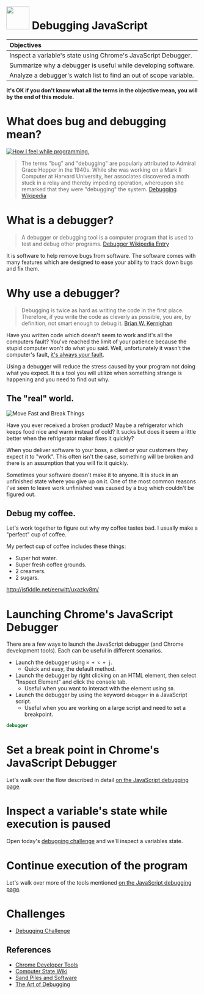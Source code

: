 # <img src="https://cloud.githubusercontent.com/assets/7833470/10423298/ea833a68-7079-11e5-84f8-0a925ab96893.png" width="60">  Debugging JavaScript

| Objectives |
| :--- |
| Inspect a variable's state using Chrome's JavaScript Debugger. |
| Summarize why a debugger is useful while developing software. |
| Analyze a debugger's watch list to find an out of scope variable. |

**It's OK if you don't know what all the terms in the objective mean, you will by the end of this module.**

# What does bug and debugging mean?

<a href="http://i.imgur.com/6usagmh.gif" target="_blank"><img src="http://i.imgur.com/6usagmh.gif" alt="How I feel while programming."></a>

> The terms "bug" and "debugging" are popularly attributed to Admiral Grace Hopper in the 1940s. While she was working on a Mark II Computer at Harvard University, her associates discovered a moth stuck in a relay and thereby impeding operation, whereupon she remarked that they were "debugging" the system. <a href="https://en.wikipedia.org/wiki/Debugging" target="_blank">Debugging Wikipedia</a>

# What is a debugger?

> A debugger or debugging tool is a computer program that is used to test and debug other programs. <a href="https://en.wikipedia.org/wiki/Debugger" target="_blank">Debugger Wikipedia Entry</a>

It is software to help remove bugs from software. The software comes with many features which are designed to ease your ability to track down bugs and fix them.

# Why use a debugger?

> Debugging is twice as hard as writing the code in the first place. Therefore, if you write the code as cleverly as possible, you are, by definition, not smart enough to debug it. <a href="http://www.amazon.com/gp/product/0070342075" target="_blank">Brian W. Kernighan</a>

Have you written code which doesn't seem to work and it's all the computers fault? You've reached the limit of your patience because the stupid computer won't do what you said. Well, unfortunately it wasn't the computer's fault, <a href="http://blog.codinghorror.com/the-first-rule-of-programming-its-always-your-fault/" target="_blank">it's always your fault</a>.

Using a debugger will reduce the stress caused by your program not doing what you expect. It is a tool you will utilize when something strange is happening and you need to find out why.

## The "real" world.

![Move Fast and Break Things](https://imgs.xkcd.com/comics/move_fast_and_break_things.png)

Have you ever received a broken product? Maybe a refrigerator which keeps food nice and warm instead of cold? It sucks but does it seem a little better when the refrigerator maker fixes it quickly?

When you deliver software to your boss, a client or your customers they expect it to "work". This often isn't the case, something will be broken and there is an assumption that you will fix it quickly.

Sometimes your software doesn't make it to anyone. It is stuck in an unfinished state where you give up on it. One of the most common reasons I've seen to leave work unfinished was caused by a bug which couldn't be figured out.

## Debug my coffee.

Let's work together to figure out why my coffee tastes bad. I usually make a "perfect" cup of coffee.

My perfect cup of coffee includes these things:

* Super hot water.
* Super fresh coffee grounds.
* 2 creamers.
* 2 sugars.

http://jsfiddle.net/eerwitt/uxazkv8m/


# Launching Chrome's JavaScript Debugger

There are a few ways to launch the JavaScript debugger (and Chrome development tools). Each can be useful in different scenarios.

* Launch the debugger using `⌘ + ⌥ + j`.
    * Quick and easy, the default method.
* Launch the debugger by right clicking on an HTML element, then select "Inspect Element" and click the console tab.
    * Useful when you want to interact with the element using `$0`.
* Launch the debugger by using the keyword `debugger` in a JavaScript script.
    * Useful when you are working on a large script and need to set a breakpoint.

```js
debugger
```

# Set a break point in Chrome's JavaScript Debugger

Let's walk over the flow described in detail <a href="https://developer.chrome.com/devtools/docs/javascript-debugging#breakpoints" target="_blank">on the JavaScript debugging page</a>.

# Inspect a variable's state while execution is paused

Open today's <a href="https://github.com/sf-wdi-24/debugging-challenges" target="_blank">debugging challenge</a> and we'll inspect a variables state.

# Continue execution of the program

Let's walk over more of the tools mentioned <a href="https://developer.chrome.com/devtools/docs/javascript-debugging" target="_blank">on the JavaScript debugging page</a>.

# Challenges

* <a href="https://github.com/sf-wdi-24/debugging-challenges" target="_blank">Debugging Challenge</a>

## References

* <a href="https://developer.chrome.com/devtools/docs/javascript-debugging" target="_blank">Chrome Developer Tools</a>
* <a href="https://en.wikipedia.org/wiki/State_%28computer_science%29" target="_blank">Computer State Wiki</a>
* <a href="https://pragprog.com/magazines/2012-04/sand-piles-and-software" target="_blank">Sand Piles and Software</a>
* <a href="https://remysharp.com/2015/10/14/the-art-of-debugging" target="_blank">The Art of Debugging</a>

